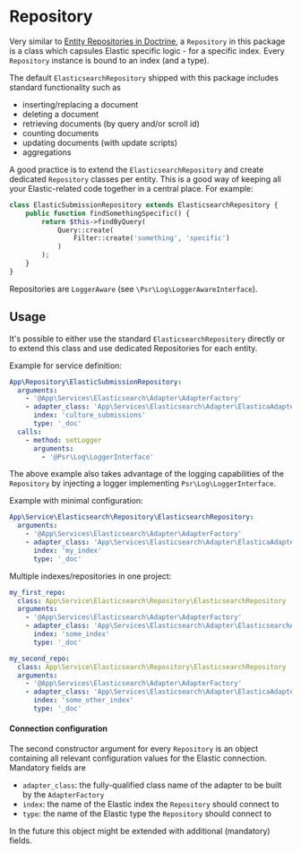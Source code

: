 # Repository
Very similar to [Entity Repositories in Doctrine](https://www.doctrine-project.org/projects/doctrine-orm/en/2.6/reference/working-with-objects.html), a `Repository` in this package is a class which capsules Elastic specific logic - for a specific index.
Every `Repository` instance is bound to an index (and a type).

The default `ElasticsearchRepository` shipped with this package includes standard functionality such as
 - inserting/replacing a document
 - deleting a document
 - retrieving documents (by query and/or scroll id)
 - counting documents
 - updating documents (with update scripts)
 - aggregations

A good practice is to extend the `ElasticsearchRepository` and create dedicated `Repository` classes per entity. This is a good way of keeping all your Elastic-related code together in a central place. For example:
```php
class ElasticSubmissionRepository extends ElasticsearchRepository {
    public function findSomethingSpecific() {
        return $this->findByQuery(
            Query::create(
                Filter::create('something', 'specific')
            )
        );
    }
}
``` 

Repositories are `LoggerAware` (see `\Psr\Log\LoggerAwareInterface`).

## Usage
It's possible to either use the standard `ElasticsearchRepository` directly or to extend this class and use dedicated Repositories for each entity.

Example for service definition:
```yaml
App\Repository\ElasticSubmissionRepository:
  arguments:
    - '@App\Services\Elasticsearch\Adapter\AdapterFactory'
    - adapter_class: 'App\Services\Elasticsearch\Adapter\ElasticaAdapter'
      index: 'culture_submissions'
      type: '_doc'
  calls:
    - method: setLogger
      arguments:
        - '@Psr\Log\LoggerInterface'
```

The above example also takes advantage of the logging capabilities of the `Repository` by injecting a logger implementing `Psr\Log\LoggerInterface`.

Example with minimal configuration:
```yaml
App\Service\Elasticsearch\Repository\ElasticsearchRepository:
  arguments:
    - '@App\Services\Elasticsearch\Adapter\AdapterFactory'
    - adapter_class: 'App\Services\Elasticsearch\Adapter\ElasticaAdapter'
      index: 'my_index'
      type: '_doc'
```

Multiple indexes/repositories in one project:
```yaml
my_first_repo:
  class: App\Service\Elasticsearch\Repository\ElasticsearchRepository
  arguments:
    - '@App\Services\Elasticsearch\Adapter\AdapterFactory'
    - adapter_class: 'App\Services\Elasticsearch\Adapter\ElasticsearchAdapter'
      index: 'some_index'
      type: '_doc'

my_second_repo:
  class: App\Service\Elasticsearch\Repository\ElasticsearchRepository
  arguments:
    - '@App\Services\Elasticsearch\Adapter\AdapterFactory'
    - adapter_class: 'App\Services\Elasticsearch\Adapter\ElasticaAdapter'
      index: 'some_other_index'
      type: '_doc'
```

#### Connection configuration
The second constructor argument for every `Repository` is an object containing all relevant configuration values for the Elastic connection.
Mandatory fields are
 - `adapter_class`: the fully-qualified class name of the adapter to be built by the `AdapterFactory`
 - `index`: the name of the Elastic index the `Repository` should connect to
 - `type`: the name of the Elastic type the `Repository` should connect to

In the future this object might be extended with additional (mandatory) fields.
